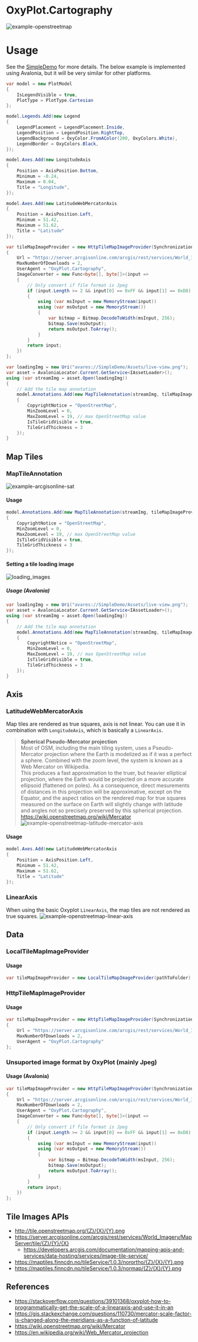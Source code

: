 # OxyPlot.Cartography
![example-openstreetmap](https://user-images.githubusercontent.com/38405645/184510801-c255316f-6dbb-4955-a064-c2b744c3cb28.png)

# Usage
See the [SimpleDemo](https://github.com/BobLd/oxyplot-cartography/tree/master/SimpleDemo) for more details.
The below example is implemented using Avalonia, but it will be very similar for other platforms.
```csharp
var model = new PlotModel
{
	IsLegendVisible = true,
	PlotType = PlotType.Cartesian
};

model.Legends.Add(new Legend
{
	LegendPlacement = LegendPlacement.Inside,
	LegendPosition = LegendPosition.RightTop,
	LegendBackground = OxyColor.FromAColor(200, OxyColors.White),
	LegendBorder = OxyColors.Black,
});

model.Axes.Add(new LongitudeAxis
{
	Position = AxisPosition.Bottom,
	Minimum = -0.24,
	Maximum = 0.04,
	Title = "Longitude",
});

model.Axes.Add(new LatitudeWebMercatorAxis
{
	Position = AxisPosition.Left,
	Minimum = 51.42,
	Maximum = 51.62,
	Title = "Latitude"
});

var tileMapImageProvider = new HttpTileMapImageProvider(SynchronizationContext.Current)
{
	Url = "https://server.arcgisonline.com/arcgis/rest/services/World_Imagery/MapServer/tile/{Z}/{Y}/{X}",
	MaxNumberOfDownloads = 2,
	UserAgent = "OxyPlot.Cartography",
	ImageConverter = new Func<byte[], byte[]>(input =>
	{
		// Only convert if file format is Jpeg
		if (input.Length >= 2 && input[0] == 0xFF && input[1] == 0xD8)
		{
			using (var msInput = new MemoryStream(input))
			using (var msOutput = new MemoryStream())
			{
				var bitmap = Bitmap.DecodeToWidth(msInput, 256);
				bitmap.Save(msOutput);
				return msOutput.ToArray();
			}
		}
		return input;
	})
};

var loadingImg = new Uri("avares://SimpleDemo/Assets/live-view.png");
var asset = AvaloniaLocator.Current.GetService<IAssetLoader>();
using (var streamImg = asset.Open(loadingImg))
{
	// Add the tile map annotation
	model.Annotations.Add(new MapTileAnnotation(streamImg, tileMapImageProvider)
	{
		CopyrightNotice = "OpenStreetMap",
		MinZoomLevel = 0,
		MaxZoomLevel = 19, // max OpenStreetMap value
		IsTileGridVisible = true,
		TileGridThickness = 3
	});
}
```

## Map Tiles
### MapTileAnnotation
![example-arcgisonline-sat](https://user-images.githubusercontent.com/38405645/184510820-e1616724-46e5-46a8-8169-fa408bb26d8d.png)


#### Usage
```csharp
model.Annotations.Add(new MapTileAnnotation(streamImg, tileMapImageProvider)
{
	CopyrightNotice = "OpenStreetMap",
	MinZoomLevel = 0,
	MaxZoomLevel = 19, // max OpenStreetMap value
	IsTileGridVisible = true,
	TileGridThickness = 3
});
```
#### Setting a tile loading image
![loading_images](https://user-images.githubusercontent.com/38405645/184518394-55c89ba6-2a36-4a0a-97f7-e1785dfb5b0f.png)

##### Usage (Avalonia)
```csharp
var loadingImg = new Uri("avares://SimpleDemo/Assets/live-view.png");
var asset = AvaloniaLocator.Current.GetService<IAssetLoader>();
using (var streamImg = asset.Open(loadingImg))
{
	// Add the tile map annotation
	model.Annotations.Add(new MapTileAnnotation(streamImg, tileMapImageProvider)
	{
		CopyrightNotice = "OpenStreetMap",
		MinZoomLevel = 0,
		MaxZoomLevel = 19, // max OpenStreetMap value
		IsTileGridVisible = true,
		TileGridThickness = 3
	});
}
```

## Axis
### LatitudeWebMercatorAxis
Map tiles are rendered as true squares, axis is not linear. You can use it in combination with `LongitudeAxis`, which is basically a `LinearAxis`.
> **Spherical Pseudo-Mercator projection**<br>
> Most of OSM, including the main tiling system, uses a Pseudo-Mercator projection where the Earth is modelized as if it was a perfect a sphere. Combined with the zoom level, the system is known as a Web Mercator on Wikipedia.<br>
> This produces a fast approximation to the truer, but heavier elliptical projection, where the Earth would be projected on a more accurate ellipsoid (flattened on poles). As a consequence, direct mesurements of distances in this projection will be approximative, except on the Equator, and the aspect ratios on the rendered map for true squares measured on the surface on Earth will slightly change with latitude and angles not so precisely preserved by this spherical projection.
https://wiki.openstreetmap.org/wiki/Mercator
![example-openstreetmap-latitude-mercator-axis](https://user-images.githubusercontent.com/38405645/184510844-ef039e92-198f-471c-bfd1-b7c141aa2995.png)


#### Usage
```csharp
model.Axes.Add(new LatitudeWebMercatorAxis
{
	Position = AxisPosition.Left,
	Minimum = 51.42,
	Maximum = 51.62,
	Title = "Latitude"
});
```

### LinearAxis
When using the basic Oxyplot `LinearAxis`, the map tiles are not rendered as true squares.
![example-openstreetmap-linear-axis](https://user-images.githubusercontent.com/38405645/184510852-5003c17e-4b7d-4de7-a248-1855a3fcb014.png)

## Data
### LocalTileMapImageProvider
#### Usage
```csharp
var tileMapImageProvider = new LocalTileMapImageProvider(pathToFolder);
```
### HttpTileMapImageProvider
#### Usage
```csharp
var tileMapImageProvider = new HttpTileMapImageProvider(SynchronizationContext.Current)
{
	Url = "https://server.arcgisonline.com/arcgis/rest/services/World_Imagery/MapServer/tile/{Z}/{Y}/{X}",
	MaxNumberOfDownloads = 2,
	UserAgent = "OxyPlot.Cartography"
};
```

### Unsuported image format by OxyPlot (mainly Jpeg)
#### Usage (Avalonia)
```csharp
var tileMapImageProvider = new HttpTileMapImageProvider(SynchronizationContext.Current)
{
	Url = "https://server.arcgisonline.com/arcgis/rest/services/World_Imagery/MapServer/tile/{Z}/{Y}/{X}",
	MaxNumberOfDownloads = 2,
	UserAgent = "OxyPlot.Cartography",
	ImageConverter = new Func<byte[], byte[]>(input =>
	{
		// Only convert if file format is Jpeg
		if (input.Length >= 2 && input[0] == 0xFF && input[1] == 0xD8)
		{
			using (var msInput = new MemoryStream(input))
			using (var msOutput = new MemoryStream())
			{
				var bitmap = Bitmap.DecodeToWidth(msInput, 256);
				bitmap.Save(msOutput);
				return msOutput.ToArray();
			}
		}
		return input;
	})
};
```

## Tile Images APIs
- http://tile.openstreetmap.org/{Z}/{X}/{Y}.png
- https://server.arcgisonline.com/arcgis/rest/services/World_Imagery/MapServer/tile/{Z}/{Y}/{X}
   - https://developers.arcgis.com/documentation/mapping-apis-and-services/data-hosting/services/image-tile-service/
- https://maptiles.finncdn.no/tileService/1.0.3/norortho/{Z}/{X}/{Y}.png
- https://maptiles.finncdn.no/tileService/1.0.3/normap/{Z}/{X}/{Y}.png

## References
- https://stackoverflow.com/questions/39101368/oxyplot-how-to-programmatically-get-the-scale-of-a-linearaxis-and-use-it-in-an
- https://gis.stackexchange.com/questions/110730/mercator-scale-factor-is-changed-along-the-meridians-as-a-function-of-latitude
- https://wiki.openstreetmap.org/wiki/Mercator
- https://en.wikipedia.org/wiki/Web_Mercator_projection
